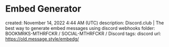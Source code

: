 # Embed Generator

created: November 14, 2022 4:44 AM (UTC)
description: Discord.club | The best way to generate embed messages using discord webhooks
folder: BOOKMRKS-MTHRFCKR / SOCIAL-MTHRFCKR / Discord
tags: discord
url: https://old.message.style/embedg/
